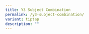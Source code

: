```yaml
---
title: Y3 Subject Combination
permalink: /y3-subject-combination/
variant: tiptap
description: ""
---
```

